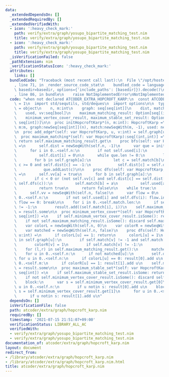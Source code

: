 ```yaml
---
data:
  _extendedDependsOn: []
  _extendedRequiredBy: []
  _extendedVerifiedWith:
  - icon: ':heavy_check_mark:'
    path: verify/extra/graph/yosupo_bipartite_matching_test.nim
    title: verify/extra/graph/yosupo_bipartite_matching_test.nim
  - icon: ':heavy_check_mark:'
    path: verify/extra/graph/yosupo_bipartite_matching_test.nim
    title: verify/extra/graph/yosupo_bipartite_matching_test.nim
  _isVerificationFailed: false
  _pathExtension: nim
  _verificationStatusIcon: ':heavy_check_mark:'
  attributes:
    links: []
  bundledCode: "Traceback (most recent call last):\n  File \"/opt/hostedtoolcache/Python/3.10.6/x64/lib/python3.10/site-packages/onlinejudge_verify/documentation/build.py\"\
    , line 71, in _render_source_code_stat\n    bundled_code = language.bundle(stat.path,\
    \ basedir=basedir, options={'include_paths': [basedir]}).decode()\n  File \"/opt/hostedtoolcache/Python/3.10.6/x64/lib/python3.10/site-packages/onlinejudge_verify/languages/nim.py\"\
    , line 86, in bundle\n    raise NotImplementedError\nNotImplementedError\n"
  code: "when not declared ATCODER_EXTRA_HOPCROFT_KARP:\n  const ATCODER_EXTRA_HOPCROFT_KARP*\
    \ = 1\n  import std/sequtils, std/deques\n  import options\n\n  type HopcroftKarp*\
    \ = object\n    n, m:int\n    graph: seq[seq[int]]\n    dist, match: seq[int]\n\
    \    used, vv:seq[bool]\n    maximum_matching_result: Option[seq[(int, int)]]\n\
    \    minimum_vertex_cover_result, maximum_stable_set_result: Option[(seq[int],\
    \ seq[int])]\n\n  proc initHopcroftKarp*(n, m:int): HopcroftKarp =\n    HopcroftKarp(n:n,\
    \ m:m, graph:newSeq[seq[int]](n), match:newSeqWith(m, -1), used: newSeq[bool](n))\n\
    \n  proc add_edge*(self: var HopcroftKarp, u, v:int) = self.graph[u].add(v)\n\n\
    \  proc maximum_matching*(self: var HopcroftKarp):seq[(int,int)] =\n    if self.maximum_matching_result.isSome:\
    \ return self.maximum_matching_result.get\n    proc bfs(self: var HopcroftKarp)\
    \ =\n      self.dist = newSeqWith(self.n, -1)\n      var que = initDeque[int]()\n\
    \      for i in 0..<self.n:\n        if not self.used[i]:\n          que.addLast(i)\n\
    \          self.dist[i] = 0\n\n      while que.len != 0:\n        let a = que.popFirst()\n\
    \        for b in self.graph[a]:\n          let c = self.match[b]\n          if\
    \ c >= 0 and self.dist[c] == -1:\n            self.dist[c] = self.dist[a] + 1\n\
    \            que.addLast(c)\n\n    proc dfs(self: var HopcroftKarp, a:int):bool\
    \ =\n      self.vv[a] = true\n      for b in self.graph[a]:\n        let c = self.match[b]\n\
    \        if c < 0 or (not self.vv[c] and self.dist[c] == self.dist[a] + 1 and\
    \ self.dfs(c)):\n          self.match[b] = a\n          self.used[a] = true\n\
    \          return true\n      return false\n\n    while true:\n      self.bfs()\n\
    \      self.vv = newSeqWith(self.n, false)\n      var flow = 0\n      for i in\
    \ 0..<self.n:\n        if not self.used[i] and self.dfs(i): flow.inc\n      if\
    \ flow == 0: break\n\n    for i in 0..<self.match.len:\n      if self.match[i]\
    \ != -1:\n        result.add((self.match[i], i))\n    self.maximum_matching_result\
    \ = result.some\n\n  proc minimum_vertex_cover*(self: var HopcroftKarp):(seq[int],\
    \ seq[int]) =\n    if self.minimum_vertex_cover_result.isSome(): return self.minimum_vertex_cover_result.get\n\
    \    if not self.maximum_matching_result.isSome(): discard self.maximum_matching()\n\
    \    var colorL = newSeqWith(self.n, 0)\n    var colorR = newSeqWith(self.m, 0)\n\
    \    var matched = newSeqWith(self.n, false)\n    proc dfs(self: HopcroftKarp,\
    \ u:int) =\n      if colorL[u] == 1: return\n      colorL[u] = 1\n      for v\
    \ in self.graph[u]:\n        if self.match[v] != -1 and self.match[v] == u: continue\n\
    \        colorR[v] = 1\n        if self.match[v] != -1:\n          self.dfs(self.match[v])\n\
    \    for (l,r) in self.maximum_matching_result.get():\n      matched[l] = true\n\
    \    for u in 0..<self.n:\n      if not matched[u]:\n        self.dfs(u)\n   \
    \ for u in 0..<self.n:\n      if colorL[u] == 0: result[0].add u\n    for u in\
    \ 0..<self.m:\n      if colorR[u] == 1: result[1].add u\n    self.minimum_vertex_cover_result\
    \ = result.some\n\n  proc maximum_stable_set*(self: var HopcroftKarp):(seq[int],\
    \ seq[int]) =\n    if self.maximum_stable_set_result.isSome: return self.maximum_stable_set_result.get\n\
    \    if not self.minimum_vertex_cover_result.isSome(): discard self.minimum_vertex_cover()\n\
    \    block:\n      var s = self.minimum_vertex_cover_result.get[0]\n      for\
    \ u in 0..<self.n:\n        if u notin s: result[0].add u\n    block:\n      var\
    \ s = self.minimum_vertex_cover_result.get[1]\n      for u in 0..<self.m:\n  \
    \      if u notin s: result[1].add u\n"
  dependsOn: []
  isVerificationFile: false
  path: atcoder/extra/graph/hopcroft_karp.nim
  requiredBy: []
  timestamp: '2021-07-15 21:51:07+09:00'
  verificationStatus: LIBRARY_ALL_AC
  verifiedWith:
  - verify/extra/graph/yosupo_bipartite_matching_test.nim
  - verify/extra/graph/yosupo_bipartite_matching_test.nim
documentation_of: atcoder/extra/graph/hopcroft_karp.nim
layout: document
redirect_from:
- /library/atcoder/extra/graph/hopcroft_karp.nim
- /library/atcoder/extra/graph/hopcroft_karp.nim.html
title: atcoder/extra/graph/hopcroft_karp.nim
---
```


